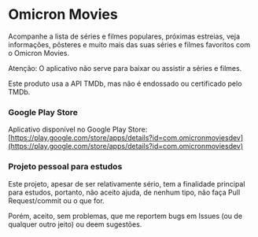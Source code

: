 # Omicron Movies

Acompanhe a lista de séries e filmes populares, próximas estreias, veja informações, pôsteres e muito mais das suas séries e filmes favoritos com o Omicron Movies.

Atenção: O aplicativo não serve para baixar ou assistir a séries e filmes.

Este produto usa a API TMDb, mas não é endossado ou certificado pelo TMDb.


### Google Play Store

Aplicativo disponível no Google Play Store: [https://play.google.com/store/apps/details?id=com.omicronmoviesdev](https://play.google.com/store/apps/details?id=com.omicronmoviesdev)


### Projeto pessoal para estudos

Este projeto, apesar de ser relativamente sério, tem a finalidade principal para estudos, portanto, não aceito ajuda, de nenhum tipo, não faça Pull Request/commit ou o que for.

Porém, aceito, sem problemas, que me reportem bugs em Issues (ou de qualquer outro jeito) ou deem sugestões.
